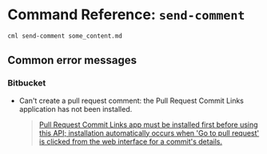 # Command Reference: `send-comment`

```dvc
cml send-comment some_content.md
```

## Common error messages

### Bitbucket

- Can't create a pull request comment: the Pull Request Commit Links application
  has not been installed.

  > [Pull Request Commit Links app must be installed first before using this API; installation automatically occurs when 'Go to pull request' is clicked from the web interface for a commit's details.](https://developer.atlassian.com/bitbucket/api/2/reference/resource/repositories/%7Bworkspace%7D/%7Brepo_slug%7D/commit/%7Bcommit%7D/pullrequests)
